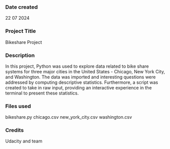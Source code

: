 
### Date created
22 07 2024
### Project Title
Bikeshare Project

### Description
In this project, Python was used to explore data related to bike share systems for three major cities in the United States - Chicago, New York City, and Washington. The data was imported and interesting questions were addressed by computing descriptive statistics. Furthermore, a script was created to take in raw input, providing an interactive experience in the terminal to present these statistics.

### Files used
bikeshare.py
chicago.csv
new_york_city.csv
washington.csv

### Credits
Udacity and team
